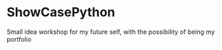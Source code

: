 # ShowCasePython
Small idea workshop for my future self, with the possibility of being my portfolio
